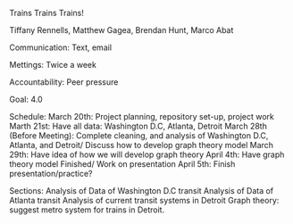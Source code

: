 Trains Trains Trains!

Tiffany Rennells, Matthew Gagea, Brendan Hunt, Marco Abat

Communication: Text, email

Mettings: Twice a week

Accountability: Peer pressure

Goal: 4.0

Schedule: 
March 20th: Project planning, repository set-up, project work 
Marth 21st: Have all data: Washington D.C, Atlanta, Detroit
March 28th (Before Meeting):  Complete cleaning, and analysis of Washington D.C, Atlanta, and Detroit/ Discuss how to develop graph theory model
March 29th: Have idea of how we will develop graph theory
April 4th: Have graph theory model Finished/ Work on presentation
April 5th: Finish presentation/practice?

Sections:
Analysis of Data of Washington D.C transit
Analysis of Data of Atlanta transit
Analysis of current transit systems in Detroit
Graph theory: suggest metro system for trains in Detroit. 

